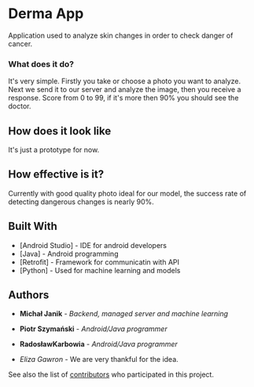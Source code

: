 # Derma App

Application used to analyze skin changes in order to check danger of cancer. 

### What does it do?

It's very simple. Firstly you take or choose a photo you want to analyze. Next we send it to our server and analyze the image, 
then you receive a response. Score from 0 to 99, if it's more then 90% you should see the doctor.

## How does it look like 

It's just a prototype for now.

## How effective is it?

Currently with good quality photo ideal for our model, the success rate of detecting dangerous changes is nearly 90%.

## Built With

* [Android Studio] - IDE for android developers
* [Java] - Android programming
* [Retrofit] - Framework for communicatin with API
* [Python] - Used for machine learning and models

## Authors

* **Michał Janik** - *Backend, managed server and machine learning*
* **Piotr Szymański** - *Android/Java programmer*
* **RadosławKarbowia** - *Android/Java programmer*

* *Eliza Gawron* - We are very thankful for the idea.

See also the list of [contributors](https://github.com/Harp0n/DermaApp/contributors) who participated in this project.


